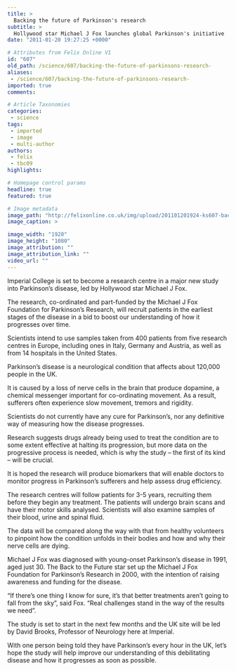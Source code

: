 ```yaml
---
title: >
  Backing the future of Parkinson's research
subtitle: >
  Hollywood star Michael J Fox launches global Parkinson's initiative
date: "2011-01-20 19:27:25 +0000"

# Attributes from Felix Online V1
id: "607"
old_path: /science/607/backing-the-future-of-parkinsons-research-
aliases:
 - /science/607/backing-the-future-of-parkinsons-research-
imported: true
comments:

# Article Taxonomies
categories:
 - science
tags:
 - imported
 - image
 - multi-author
authors:
 - felix
 - tbc09
highlights:

# Homepage control params
headline: true
featured: true

# Image metadata
image_path: "http://felixonline.co.uk/img/upload/201101201924-ks607-backtoth.jpg"
image_caption: >

image_width: "1920"
image_height: "1080"
image_attribution: ""
image_attribution_link: ""
video_url: ""
---
```


Imperial College is set to become a research centre in a major new study into Parkinson’s disease, led by Hollywood star Michael J Fox.

The research, co-ordinated and part-funded by the Michael J Fox Foundation for Parkinson’s Research, will recruit patients in the earliest stages of the disease in a bid to boost our understanding of how it progresses over time.

Scientists intend to use samples taken from 400 patients from five research centres in Europe, including ones in Italy, Germany and Austria, as well as from 14 hospitals in the United States.

Parkinson’s disease is a neurological condition that affects about 120,000 people in the UK.

It is caused by a loss of nerve cells in the brain that produce dopamine, a chemical messenger important for co-ordinating movement. As a result, sufferers often experience slow movement, tremors and rigidity.

Scientists do not currently have any cure for Parkinson’s, nor any definitive way of measuring how the disease progresses.

Research suggests drugs already being used to treat the condition are to some extent effective at halting its progression, but more data on the progressive process is needed, which is why the study – the first of its kind – will be crucial.

It is hoped the research will produce biomarkers that will enable doctors to monitor progress in Parkinson’s sufferers and help assess drug efficiency.

The research centres will follow patients for 3-5 years, recruiting them before they begin any treatment. The patients will undergo brain scans and have their motor skills analysed. Scientists will also examine samples of their blood, urine and spinal fluid.

The data will be compared along the way with that from healthy volunteers to pinpoint how the condition unfolds in their bodies and how and why their nerve cells are dying.

Michael J Fox was diagnosed with young-onset Parkinson’s disease in 1991, aged just 30. The Back to the Future star set up the Michael J Fox Foundation for Parkinson’s Research in 2000, with the intention of raising awareness and funding for the disease.

“If there’s one thing I know for sure, it’s that better treatments aren’t going to fall from the sky”, said Fox. “Real challenges stand in the way of the results we need”.

The study is set to start in the next few months and the UK site will be led by David Brooks, Professor of Neurology here at Imperial.

With one person being told they have Parkinson’s every hour in the UK, let’s hope the study will help improve our understanding of this debilitating disease and how it progresses as soon as possible.
